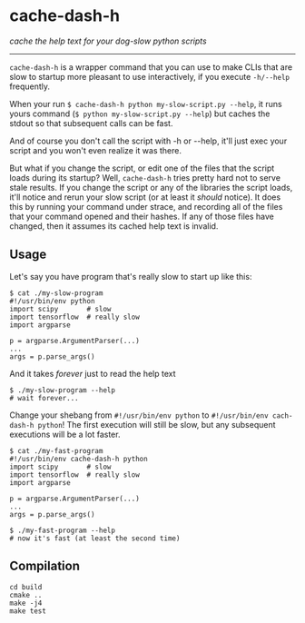 # cache-dash-h

_cache the help text for your dog-slow python scripts_

---

`cache-dash-h` is a wrapper command that you can use to make CLIs that are slow to startup
more pleasant to use interactively, if you execute `-h/--help` frequently.

When your run `$ cache-dash-h python my-slow-script.py --help`, it runs yours command
(`$ python my-slow-script.py --help`) but caches the stdout so that subsequent calls can be fast.

And of course you don't call the script with -h or --help, it'll just exec your script and you
won't even realize it was there.

But what if you change the script, or edit one of the files that the script loads during its startup?
Well, `cache-dash-h` tries pretty hard not to serve stale results. If you change the script or any of
the libraries the script loads, it'll notice and rerun your slow script (or at least it _should_ notice).
It does this by running your command under strace, and recording all of the files that your command opened
and their hashes. If any of those files have changed, then it assumes its cached help text is invalid.

## Usage

Let's say you have program that's really slow to start up like this:

```
$ cat ./my-slow-program
#!/usr/bin/env python
import scipy       # slow
import tensorflow  # really slow
import argparse

p = argparse.ArgumentParser(...)
...
args = p.parse_args()
```

And it takes _forever_ just to read the help text
```
$ ./my-slow-program --help
# wait forever...
```

Change your shebang from `#!/usr/bin/env python` to `#!/usr/bin/env cach-dash-h python`! The first
execution will still be slow, but any subsequent executions will be a lot faster.

```
$ cat ./my-fast-program
#!/usr/bin/env cache-dash-h python
import scipy       # slow
import tensorflow  # really slow
import argparse

p = argparse.ArgumentParser(...)
...
args = p.parse_args()
```

```
$ ./my-fast-program --help
# now it's fast (at least the second time)
```


## Compilation

    cd build
    cmake ..
    make -j4
    make test

